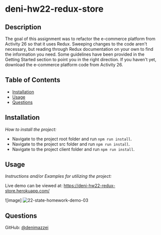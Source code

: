# deni-hw22-redux-store

## Description

The goal of this assignment was to refactor the e-commerce platform from Activity 26 so that it uses Redux. Sweeping changes to the code aren't necessary, but reading through Redux documentation on your own to find the information you need. Some guidelines have been provided in the Getting Started section to point you in the right direction. If you haven't yet, download the e-commerce platform code from Activity 26.


## Table of Contents

-   [Installation](#installation)
-   [Usage](#usage)
-   [Questions](#questions)

## Installation

_How to install the project:_

-   Navigate to the project root folder and run `npm run install`.
-   Navigate to the project src folder and run `npm run install`.
-   Navigate to the project client folder and run `npm run install`.


## Usage

_Instructions and/or Examples for utilizing the project:_

Live demo can be viewed at: https://deni-hw22-redux-store.herokuapp.com/ 

![image] 
![22-state-homework-demo-03](https://user-images.githubusercontent.com/84485576/148717506-d80e08d2-3f6c-4291-92ff-98aa04b33dac.gif)

## Questions

GitHub: [@denimazzei](https://api.github.com/users/denimazzei)
